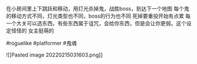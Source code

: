 在小房间里上下跳跃和移动，用灯光杀掉鬼，战胜boss，到达下一个地图
每个鬼的移动方式不同，灯光类型也不同，boss的行为也不同
死掉要重投开始有点累
每一个大关可以选东西，有些东西属于诅咒，会给你东西，但是会让你更弱。这个设定怪怪的
女主挺萌的


#roguelike  #platformer #鬼魂 

![[Pasted image 20220215031603.png]]